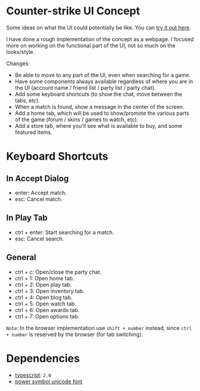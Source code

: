 # Counter-strike UI Concept #

Some ideas on what the UI could potentially be like. You can [try it out here](http://nbpt.eu/games/cs_ui/).

I have done a rough implementation of the concept as a webpage. I focused more on working on the functional part of the UI, not so much on the looks/style.

Changes:
- Be able to move to any part of the UI, even when searching for a game.
- Have some components always available regardless of where you are in the UI (account name / friend list / party list / party chat).
- Add some keyboard shortcuts (to show the chat, move between the tabs, etc).
- When a match is found, show a message in the center of the screen.
- Add a home tab, which will be used to show/promote the various parts of the game (forum / skins / games to watch, etc).
- Add a store tab, where you'll see what is available to buy, and some featured items.


# Keyboard Shortcuts #

## In Accept Dialog #

- enter: Accept match.
- esc: Cancel match.

## In Play Tab ##

- ctrl + enter: Start searching for a match.
- esc: Cancel search.

## General ##

- ctrl + c: Open/close the party chat.
- ctrl + 1: Open home tab.
- ctrl + 2: Open play tab.
- ctrl + 3: Open inventory tab.
- ctrl + 4: Open blog tab.
- ctrl + 5: Open watch tab.
- ctrl + 6: Open awards tab.
- ctrl + 7: Open options tab.

`Note`: In the browser implementation use `shift + number` instead, since `ctrl + number` is reserved by the browser (for tab switching).

# Dependencies #

- [typescript](https://www.typescriptlang.org/): `2.0`
- [power symbol unicode font](http://unicodepowersymbol.com/)